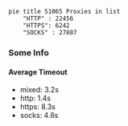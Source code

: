 
```mermaid
pie title 51065 Proxies in list
    "HTTP" : 22456
    "HTTPS": 6242
    "SOCKS" : 27887
```

### Some Info
#### Average Timeout

- mixed: 3.2s
- http: 1.4s
- https: 8.3s
- socks: 4.8s